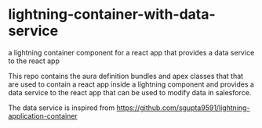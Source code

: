 # lightning-container-with-data-service
a lightning container component for a react app that provides a data service to the react app

This repo contains the aura definition bundles and apex classes that that are used to contain a react app inside a lightning component and provides a data service to the react app that can be used to modify data in salesforce.

The data service is inspired from https://github.com/sgupta9591/lightning-application-container

